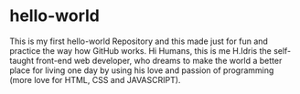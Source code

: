 # hello-world
This is my first hello-world Repository and this made just for fun and practice the way how GitHub works. 
Hi Humans, this is me H.Idris the self-taught front-end web developer, who dreams to make the world a better place for living one day by using his love and passion of programming (more love for HTML, CSS and JAVASCRIPT).
